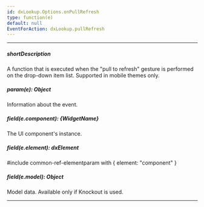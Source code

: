 ```yaml
---
id: dxLookup.Options.onPullRefresh
type: function(e)
default: null
EventForAction: dxLookup.pullRefresh
---
```

---
##### shortDescription
A function that is executed when the "pull to refresh" gesture is performed on the drop-down item list. Supported in mobile themes only.

##### param(e): Object
Information about the event.

##### field(e.component): {WidgetName}
The UI component's instance.

##### field(e.element): dxElement
#include common-ref-elementparam with { element: "component" }

##### field(e.model): Object
Model data. Available only if Knockout is used.

---
